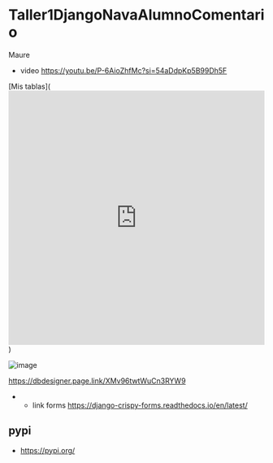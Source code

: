 # Taller1DjangoNavaAlumnoComentario
Maure
- video https://youtu.be/P-6AioZhfMc?si=54aDdpKp5B99Dh5F


[Mis tablas](<iframe width="100%" height="500px" allowtransparency="true" allowfullscreen="true" scrolling="no" title="Embedded DB Designer IFrame" frameborder="0" src='https://erd.dbdesigner.net/designer/schema/1728129543-cbtis128?embed=true'></iframe>)

![image](https://github.com/user-attachments/assets/173a8b90-f4b9-465d-aa2c-1e1833630d61)


https://dbdesigner.page.link/XMv96twtWuCn3RYW9

- - link forms https://django-crispy-forms.readthedocs.io/en/latest/
## pypi
- https://pypi.org/
